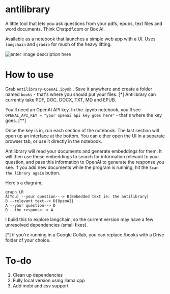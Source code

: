 # antilibrary

A little tool that lets you ask questions from your pdfs, epubs, text files and word documents. Think Chatpdf.com or Box AI. 

Available as a notebook that launches a simple web app with a UI. Uses `langchain` and `gradio` for much of the heavy lifting. 

![enter image description here](https://raw.githubusercontent.com/team-watchdog/antilibrary/main/Screenshot%20from%202023-05-17%2015-29-52.png)




# How to use

Grab `Antilibrary-OpenAI.ipynb` . Save it anywhere and create a folder named `books` - that's where you should put your files. [*] Antilibrary can currently take PDF, DOC, DOCX, TXT, MD and EPUB. 

 You'll need an OpenAI API key. In the .ipynb notebook, you'll see `OPENAI_API_KEY = "your openai api key goes here"` - that's where the key goes. [**]

Once the key is in, run each section of the notebook.  The last section will open up an interface at the bottom. You can either open the UI in a separate browser tab, or use it directly in the notebook.

Antilibrary will read your documents and generate embeddings for them. It will then use these embeddings to search for information relevant to your question, and pass this information to OpenAI to generate the response you see. If you add new documents while the program is running, hit the `Scan the library again` button.


Here's a diagram,

```mermaid
graph LR
A[You] --your question---> B(Embedded text ie: the antilibrary)
B --relevant text--> D{OpenAI}
A --your question--> D
D --the response--> A

```

I build this to explore langchain, so the current version may have a few unresolved dependencies (small fixes).

[*] if you're running in a Google Collab, you can replace /books with a Drive folder of your choice. 


# To-do

 1. Clean up dependencies
 2. Fully local version using llama.cpp
 3. Add mobi and csv support 






